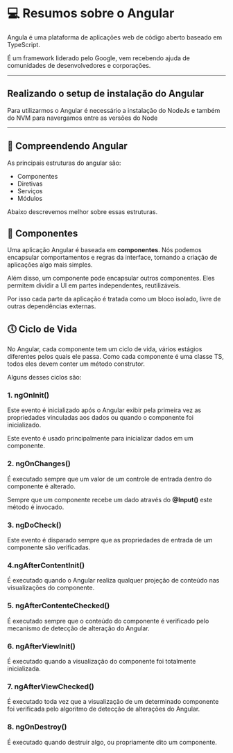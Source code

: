 <h1>💻 Resumos sobre o Angular</h1>

<div>
  <p>Angula é uma plataforma de aplicações web de código aberto baseado em TypeScript.</p>

  <p>É um framework liderado pelo Google, vem recebendo ajuda de comunidades de desenvolvedores e corporações.</p>
</div>
<hr>

<h2> Realizando o setup de instalação do Angular</h2>

Para utilizarmos o Angular é necessário a instalação do NodeJs e também do NVM para navergamos entre as versões do Node

<hr>

<h2>🤔 Compreendendo Angular</h2>

As principais estruturas do angular são:
<ul>
  <li>Componentes</li>
  <li>Diretivas</li>
  <li>Serviços</li>
  <li>Módulos</li>
</ul>

Abaixo descrevemos melhor sobre essas estruturas.

<h2> 🧩 Componentes </h2>

Uma aplicação Angular é baseada em <b>componentes</b>. Nós podemos encapsular comportamentos e regras da interface, tornando a criação de aplicações algo mais simples. 

Além disso, um componente pode encapsular outros componentes. Eles permitem dividir a UI em partes independentes, reutilizáveis.

Por isso cada parte da aplicação é tratada como um bloco isolado, livre de outras dependências externas.

<h2>🕔 Ciclo de Vida </h2>

No Angular, cada componente tem um ciclo de vida, vários estágios diferentes pelos quais ele passa. Como cada componente é uma classe TS, todos eles devem conter um método construtor.

Alguns desses ciclos são:
<h3> 1. ngOnInit() </h3>

Este evento é inicializado após o Angular exibir pela primeira vez as propriedades vinculadas aos dados ou quando o componente foi inicializado. 

Este evento é usado principalmente para inicializar dados em um componente.

<h3> 2. ngOnChanges() </h3>

É executado sempre que um valor de um controle de entrada dentro do componente é alterado.

Sempre que um componente recebe um dado através do **@Input()** este método é invocado.

<h3> 3. ngDoCheck() </h3>

Este evento é disparado sempre que as propriedades de entrada de um componente são verificadas.

<h3> 4.ngAfterContentInit() </h3>

É executado quando o Angular realiza qualquer projeção de conteúdo nas visualizações do componente.

<h3> 5. ngAfterContenteChecked() </h3>

É executado sempre que o conteúdo do componente é verificado pelo mecanismo de detecção de alteração do Angular.

<h3> 6. ngAfterViewInit()</h3>

É executado quando a visualização do componente foi totalmente inicializada. 

<h3> 7. ngAfterViewChecked() </h3>

É executado toda vez que a visualização de um determinado componente foi verificada pelo algoritmo de detecção de alterações do Angular.

<h3> 8. ngOnDestroy() </h3>

É executado quando destruir algo, ou propriamente dito um componente.